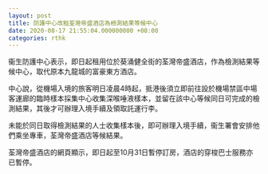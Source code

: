 ```yaml
---
layout: post
title: 防護中心改租荃灣帝盛酒店為檢測結果等候中心
date: 2020-08-17 21:55:04.000000000 +08:00
categories: rthk
---
```


衞生防護中心表示，即日起租用位於葵涌健全街的荃灣帝盛酒店，作為檢測結果等候中心，取代原本九龍城的富豪東方酒店。

中心說，從機場入境的旅客明日凌晨4時起，抵港後須立即前往設於機場禁區中場客運廊的臨時樣本採集中心收集深喉唾液樣本，並留在該中心等候同日可完成的檢測結果，其後才可辦理入境手續及領取託運行李。

未能於同日取得檢測結果的人士收集樣本後，即可辦理入境手續，衞生署會安排他們乘坐專車，荃灣帝盛酒店等候結果。

荃灣帝盛酒店的網頁顯示，即日起至10月31日暫停訂房，酒店的穿梭巴士服務亦已暫停。
